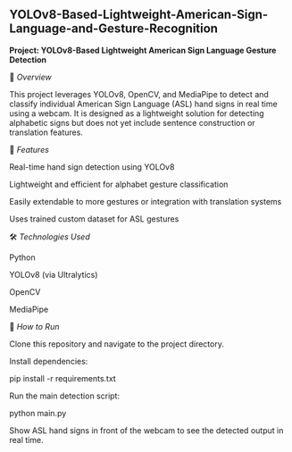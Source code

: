 ## YOLOv8-Based-Lightweight-American-Sign-Language-and-Gesture-Recognition

**Project: YOLOv8-Based Lightweight American Sign Language Gesture Detection**

📌 *Overview*

This project leverages YOLOv8, OpenCV, and MediaPipe to detect and classify individual American Sign Language (ASL) hand signs in real time using a webcam. It is designed as a lightweight solution for detecting alphabetic signs but does not yet include sentence construction or translation features.

🎯 *Features*

Real-time hand sign detection using YOLOv8

Lightweight and efficient for alphabet gesture classification

Easily extendable to more gestures or integration with translation systems

Uses trained custom dataset for ASL gestures

🛠️ *Technologies Used*

Python

YOLOv8 (via Ultralytics)

OpenCV

MediaPipe

🚀 *How to Run*

Clone this repository and navigate to the project directory.

Install dependencies:

pip install -r requirements.txt

Run the main detection script:

python main.py

Show ASL hand signs in front of the webcam to see the detected output in real time.

